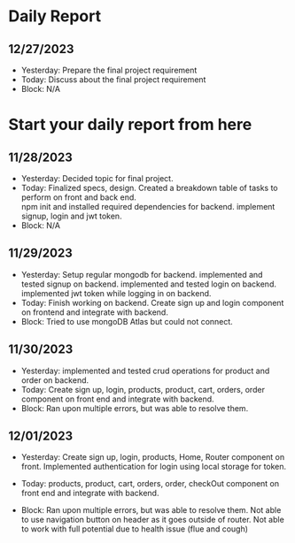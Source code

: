 # Daily Report

## 12/27/2023

- Yesterday: Prepare the final project requirement
- Today: Discuss about the final project requirement
- Block: N/A

# Start your daily report from here

## 11/28/2023

- Yesterday:
  Decided topic for final project.
- Today:
  Finalized specs, design.
  Created a breakdown table of tasks to perform on front and back end.  
   npm init and installed required dependencies for backend.
  implement signup, login and jwt token.
- Block: N/A

## 11/29/2023

- Yesterday:
  Setup regular mongodb for backend.
  implemented and tested signup on backend.
  implemented and tested login on backend.
  implemented jwt token while logging in on backend.
- Today:
  Finish working on backend.
  Create sign up and login component on frontend and integrate with backend.
- Block:
  Tried to use mongoDB Atlas but could not connect.

## 11/30/2023

- Yesterday:
  implemented and tested crud operations for product and order on backend.
- Today:
  Create sign up, login, products, product, cart, orders, order component on front end and integrate with backend.
- Block:
  Ran upon multiple errors, but was able to resolve them.

## 12/01/2023

- Yesterday:
  Create sign up, login, products, Home, Router component on front.
  Implemented authentication for login using local storage for token.

- Today:
  products, product, cart, orders, order, checkOut component on front end and integrate with backend.
- Block:
  Ran upon multiple errors, but was able to resolve them.
  Not able to use navigation button on header as it goes outside of router.
  Not able to work with full potential due to health issue (flue and cough)

